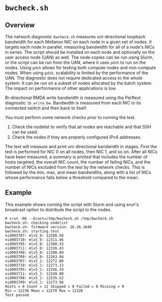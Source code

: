 
# `bwcheck.sh` 

## Overview

The network diagnostic `bwcheck.sh` measures uni-directional loopback bandwidth
for each Mellanox NIC on each node in a given set of nodes. It targets each node
in parallel, measuring bandwidth for all of a node's NICs in series. The script
should be installed on each node and optionally on the user access node (UAN) as
well. The node copies can be run using Slurm, or the script can be run from
the UAN, where it uses `pdsh` to run on the nodes. Using `pdsh` allows for
testing both compute nodes and non-compute nodes. When using `pdsh`, scalability
is limited by the performance of the UAN. The diagnostic does not require
dedicated access to the whole system. It can be run on a subset of nodes
allocated by the batch system. The impact on performance of other applications
is low.

Bi-directional RMDA write bandwidth is measured using the Perftest diagnostic
`ib_write_bw`. Bandwidth is measured from each NIC to its connected switch and
then back to itself.

You must perform some network checks prior to running the test.

1. Check the nodelist to verify that all nodes are reachable and that SSH can be used.
2. Check the nodes if they are properly configured IPv4 addresses.

The test will measure and print uni-directional bandwidth in stages. First the
test is performed for NIC 0 on all nodes, then NIC 1, and so on. After all NICs
have been measured, a summary is printed that includes the number of hosts
targeted, the overall NIC count, the number of failing NICs, and the number of
NICs excluded from the test by the network checks. This is followed by the min,
max, and mean bandwidths, along with a list of NICs whose performance falls
below a threshold compared to the mean.

## Example

This example shows running the script with Slurm and using srun's broadcast
option to distribute the script to the nodes.

```screen
# srun -N6 --bcast=/tmp/bwcheck.sh /tmp/bwcheck.sh
bwcheck.sh: checking nodelist
bwcheck.sh: firmware version: 16.26.1040
bwcheck.sh: starting test
nid003707: mlx5_0: 12288.58 
nid003710: mlx5_0: 12311.46
nid003705: mlx5_0: 12300.33
nid003711: mlx5_0: 12326.43
nid003708: mlx5_0: 12288.89
nid003709: mlx5_0: 12263.94
nid003707: mlx5_1: 12272.08
nid003710: mlx5_1: 12273.13
nid003705: mlx5_1: 12256.29
nid003711: mlx5_1: 12249.00
nid003708: mlx5_1: 12235.52
nid003709: mlx5_1: 12273.98
Hosts = 6 Count = 12 Skipped = 0 Failed = 0 Missing = 0
Min = 12236 Mean = 12278 Max = 12326
Test passed
```
